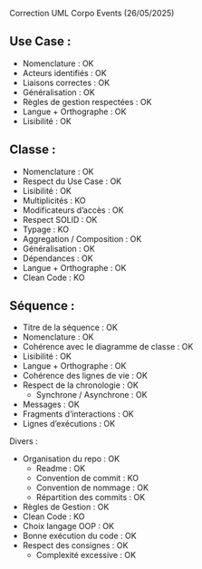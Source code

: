 Correction UML Corpo Events (26/05/2025)


## Use Case : 
- Nomenclature : OK
- Acteurs identifiés : OK
- Liaisons correctes : OK
- Généralisation : OK
- Règles de gestion respectées : OK
- Langue + Orthographe : OK
- Lisibilité : OK

## Classe : 
- Nomenclature : OK
- Respect du Use Case : OK
- Lisibilité : OK
- Multiplicités : KO
- Modificateurs d’accès : OK
- Respect SOLID : OK
- Typage : KO
- Aggregation / Composition : OK
- Généralisation : OK
- Dépendances : OK
- Langue + Orthographe : OK
- Clean Code : KO

## Séquence :
- Titre de la séquence : OK
- Nomenclature : OK
- Cohérence avec le diagramme de classe : OK
- Lisibilité : OK
- Langue + Orthographe : OK
- Cohérence des lignes de vie : OK
- Respect de la chronologie : OK
  - Synchrone / Asynchrone : OK
- Messages : OK
- Fragments d’interactions : OK
- Lignes d’exécutions : OK


Divers : 
- Organisation du repo : OK 
  - Readme : OK
  - Convention de commit : KO
  - Convention de nommage : OK
  - Répartition des commits : OK
- Règles de Gestion : OK
- Clean Code : KO
- Choix langage OOP : OK
- Bonne exécution du code : OK
- Respect des consignes : OK
  - Complexité excessive : OK

